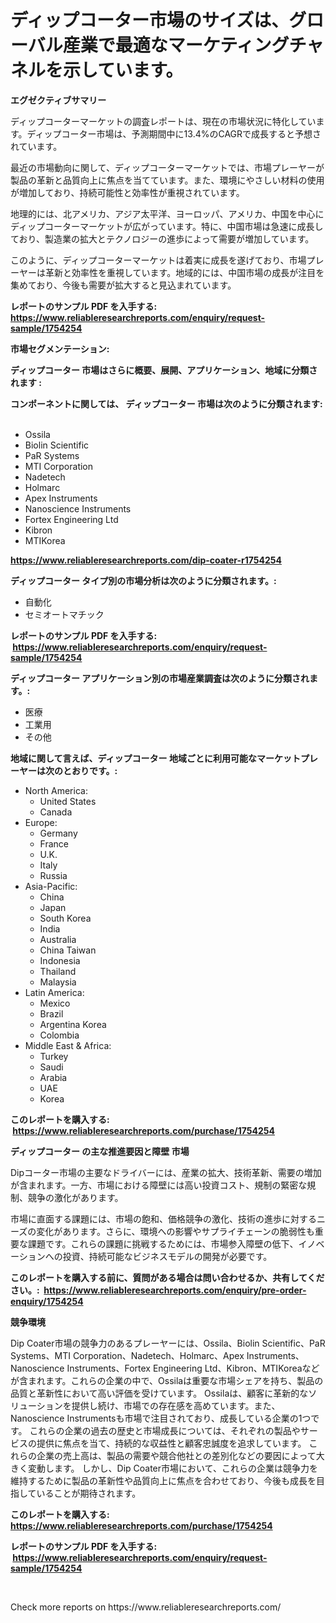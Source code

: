 <p><h1>ディップコーター市場のサイズは、グローバル産業で最適なマーケティングチャネルを示しています。</h1></p><p><strong>エグゼクティブサマリー</strong></p>
<p><p>ディップコーターマーケットの調査レポートは、現在の市場状況に特化しています。ディップコーター市場は、予測期間中に13.4%のCAGRで成長すると予想されています。</p><p>最近の市場動向に関して、ディップコーターマーケットでは、市場プレーヤーが製品の革新と品質向上に焦点を当てています。また、環境にやさしい材料の使用が増加しており、持続可能性と効率性が重視されています。</p><p>地理的には、北アメリカ、アジア太平洋、ヨーロッパ、アメリカ、中国を中心にディップコーターマーケットが広がっています。特に、中国市場は急速に成長しており、製造業の拡大とテクノロジーの進歩によって需要が増加しています。</p><p>このように、ディップコーターマーケットは着実に成長を遂げており、市場プレーヤーは革新と効率性を重視しています。地域的には、中国市場の成長が注目を集めており、今後も需要が拡大すると見込まれています。</p></p>
<p><strong>レポートのサンプル PDF を入手する: <a href="https://www.reliableresearchreports.com/enquiry/request-sample/1754254">https://www.reliableresearchreports.com/enquiry/request-sample/1754254</a></strong></p>
<p><strong>市場セグメンテーション:</strong></p>
<p><strong> ディップコーター 市場はさらに概要、展開、アプリケーション、地域に分類されます :</strong></p>
<p><strong>コンポーネントに関しては、 ディップコーター 市場は次のように分類されます: &nbsp;</strong></p>
<p><ul><li>Ossila</li><li>Biolin Scientific</li><li>PaR Systems</li><li>MTI Corporation</li><li>Nadetech</li><li>Holmarc</li><li>Apex Instruments</li><li>Nanoscience Instruments</li><li>Fortex Engineering Ltd</li><li>Kibron</li><li>MTIKorea</li></ul></p>
<p><strong><a href="https://www.reliableresearchreports.com/dip-coater-r1754254">https://www.reliableresearchreports.com/dip-coater-r1754254</a></strong></p>
<p><strong> ディップコーター タイプ別の市場分析は次のように分類されます。:</strong></p>
<p><ul><li>自動化</li><li>セミオートマチック</li></ul></p>
<p><strong>レポートのサンプル PDF を入手する: &nbsp;<a href="https://www.reliableresearchreports.com/enquiry/request-sample/1754254">https://www.reliableresearchreports.com/enquiry/request-sample/1754254</a></strong></p>
<p><strong> ディップコーター アプリケーション別の市場産業調査は次のように分類されます。:</strong></p>
<p><ul><li>医療</li><li>工業用</li><li>その他</li></ul></p>
<p><strong>地域に関して言えば、ディップコーター 地域ごとに利用可能なマーケットプレーヤーは次のとおりです。:</strong></p>
<p><ul>
    <li>
        North America:
        <ul>
            <li>United States</li>
            <li>Canada</li>
        </ul>
    </li>
    <li>
        Europe:
        <ul>
            <li>Germany</li>
            <li>France</li>
            <li>U.K.</li>
            <li>Italy</li>
            <li>Russia</li>
        </ul>
    </li>
    <li>
        Asia-Pacific:
        <ul>
            <li>China</li>
            <li>Japan</li>
            <li>South Korea</li>
            <li>India</li>
            <li>Australia</li>
            <li>China Taiwan</li>
            <li>Indonesia</li>
            <li>Thailand</li>
            <li>Malaysia</li>
        </ul>
    </li>
    <li>
        Latin America:
        <ul>
            <li>Mexico</li>
            <li>Brazil</li>
            <li>Argentina Korea</li>
            <li>Colombia</li>
        </ul>
    </li>
    <li>
        Middle East & Africa:
        <ul>
            <li>Turkey</li>
            <li>Saudi</li>
            <li>Arabia</li>
            <li>UAE</li>
            <li>Korea</li>
        </ul>
    </li>
    </ul></p>
<p><strong>このレポートを購入する: &nbsp;<a href="https://www.reliableresearchreports.com/purchase/1754254">https://www.reliableresearchreports.com/purchase/1754254</a></strong></p>
<p><strong>ディップコーター の主な推進要因と障壁 市場</strong></p>
<p><p>Dipコーター市場の主要なドライバーには、産業の拡大、技術革新、需要の増加が含まれます。一方、市場における障壁には高い投資コスト、規制の緊密な規制、競争の激化があります。</p><p>市場に直面する課題には、市場の飽和、価格競争の激化、技術の進歩に対するニーズの変化があります。さらに、環境への影響やサプライチェーンの脆弱性も重要な課題です。これらの課題に挑戦するためには、市場参入障壁の低下、イノベーションへの投資、持続可能なビジネスモデルの開発が必要です。</p></p>
<p><strong>このレポートを購入する前に、質問がある場合は問い合わせるか、共有してください。:&nbsp; <a href="https://www.reliableresearchreports.com/enquiry/pre-order-enquiry/1754254">https://www.reliableresearchreports.com/enquiry/pre-order-enquiry/1754254</a></strong></p>
<p><strong>競争環境</strong></p>
<p><p>Dip Coater市場の競争力のあるプレーヤーには、Ossila、Biolin Scientific、PaR Systems、MTI Corporation、Nadetech、Holmarc、Apex Instruments、Nanoscience Instruments、Fortex Engineering Ltd、Kibron、MTIKoreaなどが含まれます。これらの企業の中で、Ossilaは重要な市場シェアを持ち、製品の品質と革新性において高い評価を受けています。  Ossilaは、顧客に革新的なソリューションを提供し続け、市場での存在感を高めています。また、Nanoscience Instrumentsも市場で注目されており、成長している企業の1つです。 これらの企業の過去の歴史と市場成長については、それぞれの製品やサービスの提供に焦点を当て、持続的な収益性と顧客忠誠度を追求しています。 これらの企業の売上高は、製品の需要や競合他社との差別化などの要因によって大きく変動します。  しかし、Dip Coater市場において、これらの企業は競争力を維持するために製品の革新性や品質向上に焦点を合わせており、今後も成長を目指していることが期待されます。</p></p>
<p><strong>このレポートを購入する: &nbsp; <a href="https://www.reliableresearchreports.com/purchase/1754254">https://www.reliableresearchreports.com/purchase/1754254</a></strong></p>
<p><strong>レポートのサンプル PDF を入手する: &nbsp;<a href="https://www.reliableresearchreports.com/enquiry/request-sample/1754254">https://www.reliableresearchreports.com/enquiry/request-sample/1754254</a></strong><strong></strong></p>
<p>&nbsp;</p>
<p>Check more reports on https://www.reliableresearchreports.com/</p>